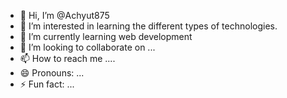 - 👋 Hi, I’m @Achyut875
- 👀 I’m interested in learning the different types of technologies.
- 🌱 I’m currently learning web development
- 💞️ I’m looking to collaborate on ...
- 📫 How to reach me .... 
- 😄 Pronouns: ...
- ⚡ Fun fact: ...

<!---
Achyut875/Achyut875 is a ✨ special ✨ repository because its `README.md` (this file) appears on your GitHub profile.
You can click the Preview link to take a look at your changes.
--->
